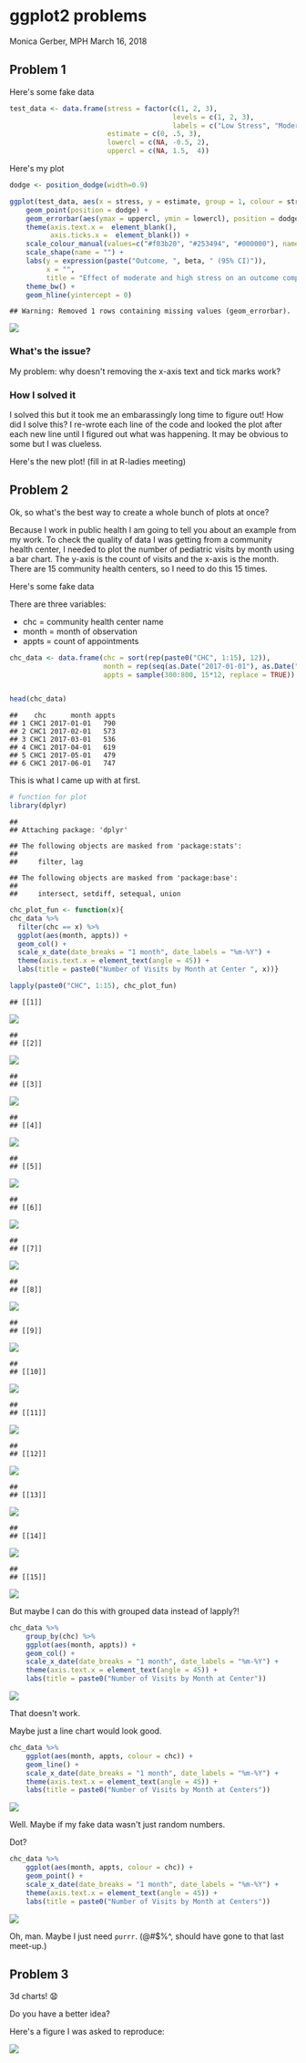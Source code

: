 ggplot2 problems
================
Monica Gerber, MPH
March 16, 2018

Problem 1
---------

Here's some fake data

``` r
test_data <- data.frame(stress = factor(c(1, 2, 3),
                                        levels = c(1, 2, 3),
                                        labels = c("Low Stress", "Moderate Stress", "High Stress")),
                        estimate = c(0, .5, 3),
                        lowercl = c(NA, -0.5, 2),
                        uppercl = c(NA, 1.5,  4))
```

Here's my plot

``` r
dodge <- position_dodge(width=0.9)

ggplot(test_data, aes(x = stress, y = estimate, group = 1, colour = stress, shape = stress)) +
    geom_point(position = dodge) +
    geom_errorbar(aes(ymax = uppercl, ymin = lowercl), position = dodge, width = 0.08, size = 1) +
    theme(axis.text.x =  element_blank(),
          axis.ticks.x =  element_blank()) +
    scale_colour_manual(values=c("#f03b20", "#253494", "#000000"), name="") +
    scale_shape(name = "") +
    labs(y = expression(paste("Outcome, ", beta, " (95% CI)")),
         x = "",
         title = "Effect of moderate and high stress on an outcome compared to low stress") +
    theme_bw() +
    geom_hline(yintercept = 0)
```

    ## Warning: Removed 1 rows containing missing values (geom_errorbar).

![](ggplot2-problems_files/figure-markdown_github-ascii_identifiers/unnamed-chunk-2-1.png)

### What's the issue?

My problem: why doesn't removing the x-axis text and tick marks work?

### How I solved it

I solved this but it took me an embarassingly long time to figure out! How did I solve this? I re-wrote each line of the code and looked the plot after each new line until I figured out what was happening. It may be obvious to some but I was clueless.

Here's the new plot! (fill in at R-ladies meeting)

Problem 2
---------

Ok, so what's the best way to create a whole bunch of plots at once?

Because I work in public health I am going to tell you about an example from my work. To check the quality of data I was getting from a community health center, I needed to plot the number of pediatric visits by month using a bar chart. The y-axis is the count of visits and the x-axis is the month. There are 15 community health centers, so I need to do this 15 times.

Here's some fake data

There are three variables:

-   chc = community health center name
-   month = month of observation
-   appts = count of appointments

``` r
chc_data <- data.frame(chc = sort(rep(paste0("CHC", 1:15), 12)),
                       month = rep(seq(as.Date("2017-01-01"), as.Date("2017-12-31"), by="month"), 15),
                       appts = sample(300:800, 15*12, replace = TRUE))


head(chc_data)
```

    ##    chc      month appts
    ## 1 CHC1 2017-01-01   790
    ## 2 CHC1 2017-02-01   573
    ## 3 CHC1 2017-03-01   536
    ## 4 CHC1 2017-04-01   619
    ## 5 CHC1 2017-05-01   479
    ## 6 CHC1 2017-06-01   747

This is what I came up with at first.

``` r
# function for plot
library(dplyr)
```

    ## 
    ## Attaching package: 'dplyr'

    ## The following objects are masked from 'package:stats':
    ## 
    ##     filter, lag

    ## The following objects are masked from 'package:base':
    ## 
    ##     intersect, setdiff, setequal, union

``` r
chc_plot_fun <- function(x){
chc_data %>%
  filter(chc == x) %>%
  ggplot(aes(month, appts)) +
  geom_col() +
  scale_x_date(date_breaks = "1 month", date_labels = "%m-%Y") +
  theme(axis.text.x = element_text(angle = 45)) +
  labs(title = paste0("Number of Visits by Month at Center ", x))}

lapply(paste0("CHC", 1:15), chc_plot_fun)
```

    ## [[1]]

![](ggplot2-problems_files/figure-markdown_github-ascii_identifiers/unnamed-chunk-5-1.png)

    ## 
    ## [[2]]

![](ggplot2-problems_files/figure-markdown_github-ascii_identifiers/unnamed-chunk-5-2.png)

    ## 
    ## [[3]]

![](ggplot2-problems_files/figure-markdown_github-ascii_identifiers/unnamed-chunk-5-3.png)

    ## 
    ## [[4]]

![](ggplot2-problems_files/figure-markdown_github-ascii_identifiers/unnamed-chunk-5-4.png)

    ## 
    ## [[5]]

![](ggplot2-problems_files/figure-markdown_github-ascii_identifiers/unnamed-chunk-5-5.png)

    ## 
    ## [[6]]

![](ggplot2-problems_files/figure-markdown_github-ascii_identifiers/unnamed-chunk-5-6.png)

    ## 
    ## [[7]]

![](ggplot2-problems_files/figure-markdown_github-ascii_identifiers/unnamed-chunk-5-7.png)

    ## 
    ## [[8]]

![](ggplot2-problems_files/figure-markdown_github-ascii_identifiers/unnamed-chunk-5-8.png)

    ## 
    ## [[9]]

![](ggplot2-problems_files/figure-markdown_github-ascii_identifiers/unnamed-chunk-5-9.png)

    ## 
    ## [[10]]

![](ggplot2-problems_files/figure-markdown_github-ascii_identifiers/unnamed-chunk-5-10.png)

    ## 
    ## [[11]]

![](ggplot2-problems_files/figure-markdown_github-ascii_identifiers/unnamed-chunk-5-11.png)

    ## 
    ## [[12]]

![](ggplot2-problems_files/figure-markdown_github-ascii_identifiers/unnamed-chunk-5-12.png)

    ## 
    ## [[13]]

![](ggplot2-problems_files/figure-markdown_github-ascii_identifiers/unnamed-chunk-5-13.png)

    ## 
    ## [[14]]

![](ggplot2-problems_files/figure-markdown_github-ascii_identifiers/unnamed-chunk-5-14.png)

    ## 
    ## [[15]]

![](ggplot2-problems_files/figure-markdown_github-ascii_identifiers/unnamed-chunk-5-15.png)

But maybe I can do this with grouped data instead of lapply?!

``` r
chc_data %>%
    group_by(chc) %>%
    ggplot(aes(month, appts)) +
    geom_col() +
    scale_x_date(date_breaks = "1 month", date_labels = "%m-%Y") +
    theme(axis.text.x = element_text(angle = 45)) +
    labs(title = paste0("Number of Visits by Month at Center"))
```

![](ggplot2-problems_files/figure-markdown_github-ascii_identifiers/unnamed-chunk-6-1.png)

That doesn't work.

Maybe just a line chart would look good.

``` r
chc_data %>%
    ggplot(aes(month, appts, colour = chc)) +
    geom_line() +
    scale_x_date(date_breaks = "1 month", date_labels = "%m-%Y") +
    theme(axis.text.x = element_text(angle = 45)) +
    labs(title = paste0("Number of Visits by Month at Centers"))
```

![](ggplot2-problems_files/figure-markdown_github-ascii_identifiers/unnamed-chunk-7-1.png)

Well. Maybe if my fake data wasn't just random numbers.

Dot?

``` r
chc_data %>%
    ggplot(aes(month, appts, colour = chc)) +
    geom_point() +
    scale_x_date(date_breaks = "1 month", date_labels = "%m-%Y") +
    theme(axis.text.x = element_text(angle = 45)) +
    labs(title = paste0("Number of Visits by Month at Centers"))
```

![](ggplot2-problems_files/figure-markdown_github-ascii_identifiers/unnamed-chunk-8-1.png)

Oh, man. Maybe I just need `purrr`. (@\#$%^, should have gone to that last meet-up.)

Problem 3
---------

3d charts! :anguished:

Do you have a better idea?

Here's a figure I was asked to reproduce:

![](images/3d-figure.png)
